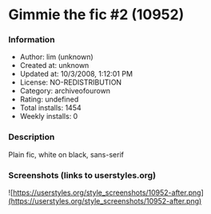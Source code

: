 # Gimmie the fic #2 (10952)

### Information
- Author: lim (unknown)
- Created at: unknown
- Updated at: 10/3/2008, 1:12:01 PM
- License: NO-REDISTRIBUTION
- Category: archiveofourown
- Rating: undefined
- Total installs: 1454
- Weekly installs: 0


### Description
Plain fic, white on black, sans-serif


### Screenshots (links to userstyles.org)
![https://userstyles.org/style_screenshots/10952-after.png](https://userstyles.org/style_screenshots/10952-after.png)


